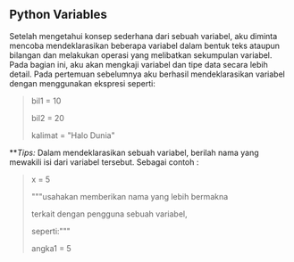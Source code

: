 ## Python Variables

Setelah mengetahui konsep sederhana dari sebuah variabel, aku diminta mencoba mendeklarasikan beberapa variabel dalam bentuk teks ataupun bilangan dan melakukan operasi yang melibatkan sekumpulan variabel. 
Pada bagian ini, aku akan mengkaji variabel dan tipe data secara lebih detail. Pada pertemuan sebelumnya aku berhasil mendeklarasikan variabel dengan menggunakan ekspresi seperti:

> </p>
> bil1 = 10
> </p>
> bil2 = 20
> </p>
> kalimat = "Halo Dunia"
> </p>

***Tips:*
Dalam mendeklarasikan sebuah variabel, berilah nama yang mewakili isi dari variabel tersebut. Sebagai contoh :

> </p>
> x = 5
> </p>
> """usahakan memberikan nama yang lebih bermakna
> </p>
> terkait dengan pengguna sebuah variabel,
> </p>
> seperti:"""
> </p>
> angka1 = 5
> </p>

